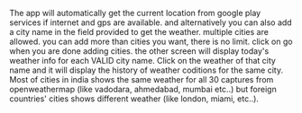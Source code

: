 The app will automatically get the current location from google play services if internet and gps are available.
and alternatively you can also add a city name in the field provided to get the weather.
multiple cities are allowed.
you can add more than cities you want, there is no limit.
click on go when you are done adding cities. 
the other screen will display today's weather info for each VALID city name.
Click on the weather of that city name and it will display the history of weather coditions for the same city.
Most of cities in india shows the same weather for all 30 captures from openweathermap (like vadodara, ahmedabad, mumbai etc..) but foreign countries' cities shows different weather (like london, miami, etc..).

